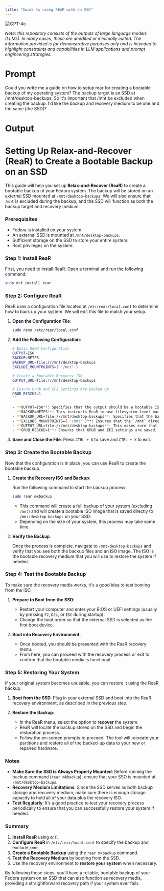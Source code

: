 ```yaml
---
title: "Guide to using REAR with an SSD"
---
```

![GPT-4o](https://img.shields.io/badge/GPT--4o-3333FF?style=for-the-badge&logo=openai&logoColor=white)



*Note: this repository consists of the outputs of large language models (LLMs). In many cases, these are unedited or minimally edited. The information provided is for demonstrative purposes only and is intended to highlight constraints and capabilities in LLM applications and prompt engineering strategies.*


# Prompt

Could you write me a guide on how to setup rear for creating a bootable backup of my operating system? The backup target is an SSD at /mnt/desktop-backups. So it's important that /mnt be excluded when creating the backup. I'd like the backup and recovery medium to be one and the same (the SSD)?

# Output

# Setting Up Relax-and-Recover (ReaR) to Create a Bootable Backup on an SSD

This guide will help you set up **Relax-and-Recover (ReaR)** to create a bootable backup of your Fedora system. The backup will be stored on an external SSD mounted at `/mnt/desktop-backups`. We will also ensure that `/mnt` is excluded during the backup, and the SSD will function as both the backup target and recovery medium.

### Prerequisites
- Fedora is installed on your system.
- An external SSD is mounted at `/mnt/desktop-backups`.
- Sufficient storage on the SSD to store your entire system.
- Root privileges on the system.

### Step 1: Install ReaR
First, you need to install ReaR. Open a terminal and run the following command:

```bash
sudo dnf install rear
```

### Step 2: Configure ReaR
ReaR uses a configuration file located at `/etc/rear/local.conf` to determine how to back up your system. We will edit this file to match your setup.

1. **Open the Configuration File**:

   ```bash
   sudo nano /etc/rear/local.conf
   ```

2. **Add the Following Configuration**:

   ```bash
   # Basic ReaR Configuration
   OUTPUT=ISO
   BACKUP=NETFS
   BACKUP_URL=file:///mnt/desktop-backups
   EXCLUDE_MOUNTPOINTS=( '/mnt' )

   # Create a Bootable Recovery ISO
   OUTPUT_URL=file:///mnt/desktop-backups

   # Ensure Grub and EFI Settings Are Backed Up
   GRUB_RESCUE=1
   ``
   
   - **OUTPUT=ISO**: Specifies that the output should be a bootable ISO image.
   - **BACKUP=NETFS**: This instructs ReaR to use filesystem-level backups.
   - **BACKUP_URL=file:///mnt/desktop-backups**: Specifies that the backup should be saved to the external SSD.
   - **EXCLUDE_MOUNTPOINTS=( '/mnt' )**: Ensures that the `/mnt` directory is excluded from the backup to avoid a recursive backup issue.
   - **OUTPUT_URL=file:///mnt/desktop-backups**: This makes sure that the bootable ISO is also saved to the external SSD so that it can be used as recovery media.
   - **GRUB_RESCUE=1**: Ensures that GRUB and EFI settings are saved, making the recovery medium bootable.

3. **Save and Close the File**: Press `CTRL + O` to save and `CTRL + X` to exit.

### Step 3: Create the Bootable Backup
Now that the configuration is in place, you can use ReaR to create the bootable backup.

1. **Create the Recovery ISO and Backup**:

   Run the following command to start the backup process:
   
   ```bash
   sudo rear mkbackup
   ```

   - This command will create a full backup of your system (excluding `/mnt`) and will create a bootable ISO image that is saved directly to `/mnt/desktop-backups` on your SSD.
   - Depending on the size of your system, this process may take some time.

2. **Verify the Backup**:

   Once the process is complete, navigate to `/mnt/desktop-backups` and verify that you see both the backup files and an ISO image. The ISO is the bootable recovery medium that you will use to restore the system if needed.

### Step 4: Test the Bootable Backup
To make sure the recovery media works, it's a good idea to test booting from the ISO.

1. **Prepare to Boot from the SSD**:
   - Restart your computer and enter your BIOS or UEFI settings (usually by pressing `F2`, `DEL`, or `ESC` during startup).
   - Change the boot order so that the external SSD is selected as the first boot device.

2. **Boot into Recovery Environment**:
   - Once booted, you should be presented with the ReaR recovery menu.
   - From here, you can proceed with the recovery process or exit to confirm that the bootable media is functional.

### Step 5: Restoring Your System
If your original system becomes unusable, you can restore it using the ReaR backup.

1. **Boot from the SSD**: Plug in your external SSD and boot into the ReaR recovery environment, as described in the previous step.

2. **Restore the Backup**:
   - In the ReaR menu, select the option to **recover** the system.
   - ReaR will locate the backup stored on the SSD and begin the restoration process.
   - Follow the on-screen prompts to proceed. The tool will recreate your partitions and restore all of the backed-up data to your new or repaired hardware.

### Notes
- **Make Sure the SSD is Always Properly Mounted**: Before running the backup command (`rear mkbackup`), ensure that your SSD is mounted at `/mnt/desktop-backups`.
- **Recovery Medium Limitations**: Since the SSD serves as both backup storage and recovery medium, make sure there is enough storage capacity to hold all of your data plus the recovery ISO.
- **Test Regularly**: It’s a good practice to test your recovery process periodically to ensure that you can successfully restore your system if needed.

### Summary
1. **Install ReaR** using `dnf`.
2. **Configure ReaR** in `/etc/rear/local.conf` to specify the backup and exclude `/mnt`.
3. **Create a Bootable Backup** using the `rear mkbackup` command.
4. **Test the Recovery Medium** by booting from the SSD.
5. Use the recovery environment to **restore your system** when necessary.

By following these steps, you'll have a reliable, bootable backup of your Fedora system on an SSD that can also function as recovery media, providing a straightforward recovery path if your system ever fails.

